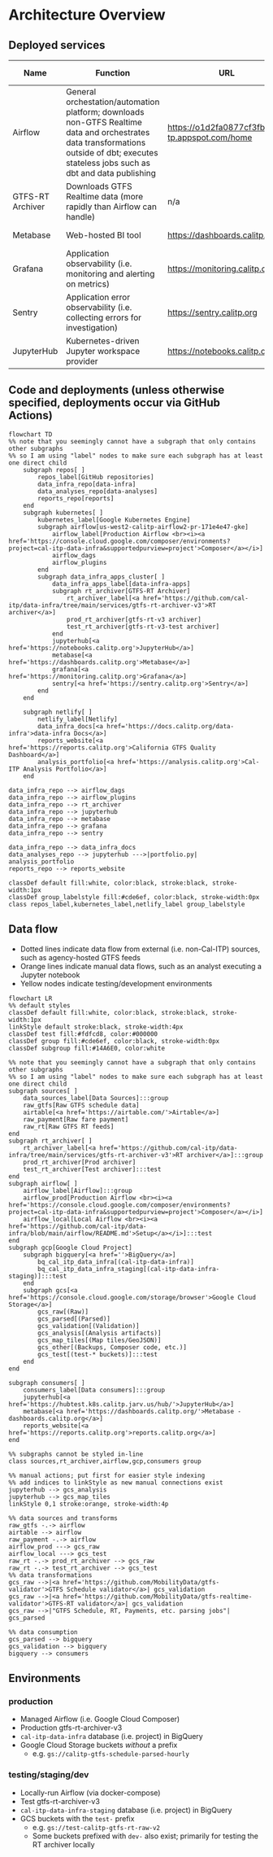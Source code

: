 # Architecture Overview

## Deployed services

| Name             | Function                                                                                                                                                                                 | URL                                            | Source code                                                                                         | K8s namespace      | Development/test environment? |
|------------------|------------------------------------------------------------------------------------------------------------------------------------------------------------------------------------------|------------------------------------------------|-----------------------------------------------------------------------------------------------------|--------------------|-------------------------------|
| Airflow          | General orchestation/automation platform; downloads non-GTFS Realtime data and orchestrates data transformations outside of dbt; executes stateless jobs such as dbt and data publishing | https://o1d2fa0877cf3fb10p-tp.appspot.com/home | https://github.com/cal-itp/data-infra/tree/main/airflow                                             | n/a                | Yes (local)                   |
| GTFS-RT Archiver | Downloads GTFS Realtime data (more rapidly than Airflow can handle)                                                                                                                      | n/a                                            | https://github.com/cal-itp/data-infra/tree/main/services/gtfs-rt-archiver-v3                        | gtfs-rt-v3         | Yes (gtfs-rt-v3-test)         |
| Metabase         | Web-hosted BI tool                                                                                                                                                                       | https://dashboards.calitp.org                  | https://github.com/cal-itp/data-infra/tree/main/kubernetes/apps/charts/metabase                     | metabase           | Yes (metabase-test)           |
| Grafana          | Application observability (i.e. monitoring and alerting on metrics)                                                                                                                      | https://monitoring.calitp.org                  | https://github.com/JarvusInnovations/cluster-template/tree/develop/k8s-common/grafana (via hologit) | monitoring-grafana | No                            |
| Sentry           | Application error observability (i.e. collecting errors for investigation)                                                                                                               | https://sentry.calitp.org                      | https://github.com/cal-itp/data-infra/tree/main/kubernetes/apps/charts/sentry                       | sentry             | No                            |
| JupyterHub       | Kubernetes-driven Jupyter workspace provider                                                                                                                                             | https://notebooks.calitp.org                   | https://github.com/cal-itp/data-infra/tree/main/kubernetes/apps/charts/jupyterhub                   | jupyterhub         | No                            |


## Code and deployments (unless otherwise specified, deployments occur via GitHub Actions)
```{mermaid}
flowchart TD
%% note that you seemingly cannot have a subgraph that only contains other subgraphs
%% so I am using "label" nodes to make sure each subgraph has at least one direct child
    subgraph repos[ ]
        repos_label[GitHub repositories]
        data_infra_repo[data-infra]
        data_analyses_repo[data-analyses]
        reports_repo[reports]
    end
    subgraph kubernetes[ ]
        kubernetes_label[Google Kubernetes Engine]
        subgraph airflow[us-west2-calitp-airflow2-pr-171e4e47-gke]
            airflow_label[Production Airflow <br><i><a href='https://console.cloud.google.com/composer/environments?project=cal-itp-data-infra&supportedpurview=project'>Composer</a></i>]
            airflow_dags
            airflow_plugins
        end
        subgraph data_infra_apps_cluster[ ]
            data_infra_apps_label[data-infra-apps]
            subgraph rt_archiver[GTFS-RT Archiver]
                rt_archiver_label[<a href='https://github.com/cal-itp/data-infra/tree/main/services/gtfs-rt-archiver-v3'>RT archiver</a>]
                prod_rt_archiver[gtfs-rt-v3 archiver]
                test_rt_archiver[gtfs-rt-v3-test archiver]
            end
            jupyterhub[<a href='https://notebooks.calitp.org'>JupyterHub</a>]
            metabase[<a href='https://dashboards.calitp.org'>Metabase</a>]
            grafana[<a href='https://monitoring.calitp.org'>Grafana</a>]
            sentry[<a href='https://sentry.calitp.org'>Sentry</a>]
        end
    end

    subgraph netlify[ ]
        netlify_label[Netlify]
        data_infra_docs[<a href='https://docs.calitp.org/data-infra'>data-infra Docs</a>]
        reports_website[<a href='https://reports.calitp.org'>California GTFS Quality Dashboard</a>]
        analysis_portfolio[<a href='https://analysis.calitp.org'>Cal-ITP Analysis Portfolio</a>]
    end

data_infra_repo --> airflow_dags
data_infra_repo --> airflow_plugins
data_infra_repo --> rt_archiver
data_infra_repo --> jupyterhub
data_infra_repo --> metabase
data_infra_repo --> grafana
data_infra_repo --> sentry

data_infra_repo --> data_infra_docs
data_analyses_repo --> jupyterhub --->|portfolio.py| analysis_portfolio
reports_repo --> reports_website

classDef default fill:white, color:black, stroke:black, stroke-width:1px
classDef group_labelstyle fill:#cde6ef, color:black, stroke-width:0px
class repos_label,kubernetes_label,netlify_label group_labelstyle
```

## Data flow
* Dotted lines indicate data flow from external (i.e. non-Cal-ITP) sources, such as agency-hosted GTFS feeds
* Orange lines indicate manual data flows, such as an analyst executing a Jupyter notebook
* Yellow nodes indicate testing/development environments
```{mermaid}
flowchart LR
%% default styles
classDef default fill:white, color:black, stroke:black, stroke-width:1px
linkStyle default stroke:black, stroke-width:4px
classDef test fill:#fdfcd8, color:#000000
classDef group fill:#cde6ef, color:black, stroke-width:0px
classDef subgroup fill:#14A6E0, color:white

%% note that you seemingly cannot have a subgraph that only contains other subgraphs
%% so I am using "label" nodes to make sure each subgraph has at least one direct child
subgraph sources[ ]
    data_sources_label[Data Sources]:::group
    raw_gtfs[Raw GTFS schedule data]
    airtable[<a href='https://airtable.com/'>Airtable</a>]
    raw_payment[Raw fare payment]
    raw_rt[Raw GTFS RT feeds]
end
subgraph rt_archiver[ ]
    rt_archiver_label[<a href='https://github.com/cal-itp/data-infra/tree/main/services/gtfs-rt-archiver-v3'>RT archiver</a>]:::group
    prod_rt_archiver[Prod archiver]
    test_rt_archiver[Test archiver]:::test
end
subgraph airflow[ ]
    airflow_label[Airflow]:::group
    airflow_prod[Production Airflow <br><i><a href='https://console.cloud.google.com/composer/environments?project=cal-itp-data-infra&supportedpurview=project'>Composer</a></i>]
    airflow_local[Local Airflow <br><i><a href='https://github.com/cal-itp/data-infra/blob/main/airflow/README.md'>Setup</a></i>]:::test
end
subgraph gcp[Google Cloud Project]
    subgraph bigquery[<a href=''>BigQuery</a>]
        bq_cal_itp_data_infra[(cal-itp-data-infra)]
        bq_cal_itp_data_infra_staging[(cal-itp-data-infra-staging)]:::test
    end
    subgraph gcs[<a href='https://console.cloud.google.com/storage/browser'>Google Cloud Storage</a>]
        gcs_raw[(Raw)]
        gcs_parsed[(Parsed)]
        gcs_validation[(Validation)]
        gcs_analysis[(Analysis artifacts)]
        gcs_map_tiles[(Map tiles/GeoJSON)]
        gcs_other[(Backups, Composer code, etc.)]
        gcs_test[(test-* buckets)]:::test
    end
end

subgraph consumers[ ]
    consumers_label[Data consumers]:::group
    jupyterhub[<a href='https://hubtest.k8s.calitp.jarv.us/hub/'>JupyterHub</a>]
    metabase[<a href='https://dashboards.calitp.org/'>Metabase - dashboards.calitp.org</a>]
    reports_website[<a href='https://reports.calitp.org'>reports.calitp.org</a>]
end

%% subgraphs cannot be styled in-line
class sources,rt_archiver,airflow,gcp,consumers group

%% manual actions; put first for easier style indexing
%% add indices to linkStyle as new manual connections exist
jupyterhub --> gcs_analysis
jupyterhub --> gcs_map_tiles
linkStyle 0,1 stroke:orange, stroke-width:4p

%% data sources and transforms
raw_gtfs -.-> airflow
airtable --> airflow
raw_payment -.-> airflow
airflow_prod ---> gcs_raw
airflow_local ---> gcs_test
raw_rt -.-> prod_rt_archiver --> gcs_raw
raw_rt -.-> test_rt_archiver --> gcs_test
%% data transformations
gcs_raw -->|<a href='https://github.com/MobilityData/gtfs-validator'>GTFS Schedule validator</a>| gcs_validation
gcs_raw -->|<a href='https://github.com/MobilityData/gtfs-realtime-validator'>GTFS-RT validator</a>| gcs_validation
gcs_raw -->|"GTFS Schedule, RT, Payments, etc. parsing jobs"| gcs_parsed

%% data consumption
gcs_parsed --> bigquery
gcs_validation --> bigquery
bigquery --> consumers
```


## Environments
### production
* Managed Airflow (i.e. Google Cloud Composer)
* Production gtfs-rt-archiver-v3
* `cal-itp-data-infra` database (i.e. project) in BigQuery
* Google Cloud Storage buckets _without_ a prefix
    * e.g. `gs://calitp-gtfs-schedule-parsed-hourly`


### testing/staging/dev
* Locally-run Airflow (via docker-compose)
* Test gtfs-rt-archiver-v3
* `cal-itp-data-infra-staging` database (i.e. project) in BigQuery
* GCS buckets with the `test-` prefix
    * e.g. `gs://test-calitp-gtfs-rt-raw-v2`
    * Some buckets prefixed with `dev-` also exist; primarily for testing the RT archiver locally
